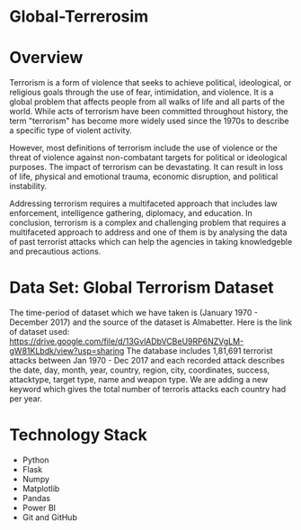 # Global-Terrerosim
# Overview
Terrorism is a form of violence that seeks to achieve political, ideological, or religious goals through the use of fear, intimidation, and violence. It is a global problem that affects people from all walks of life and all parts of the world. While acts of terrorism have been committed throughout history, the term "terrorism" has become more widely used since the 1970s to describe a specific type of violent activity.

However, most definitions of terrorism include the use of violence or the threat of violence against non-combatant targets for political or ideological purposes. The impact of terrorism can be devastating. It can result in loss of life, physical and emotional trauma, economic disruption, and political instability.

Addressing terrorism requires a multifaceted approach that includes law enforcement, intelligence gathering, diplomacy, and education. In conclusion, terrorism is a complex and challenging problem that requires a multifaceted approach to address and one of them is by analysing the data of past terrorist attacks which can help the agencies in taking knowledgeble and precautious actions.

# Data Set: Global Terrorism Dataset
The time-period of dataset which we have taken is (January 1970 - December 2017) and the source of the dataset is Almabetter. Here is the link of dataset used: https://drive.google.com/file/d/13GvlADbVCBeU9RP6NZVgLM-gW81KLbdk/view?usp=sharing
The database includes 1,81,691 terrorist attacks between Jan 1970 - Dec 2017 and each recorded attack describes the date, day, month, year, country, region, city, coordinates, success, attacktype, target type, name and weapon type. We are adding a new keyword which gives the total number of terroris attacks each country had per year. 

# Technology Stack
* Python
* Flask 
* Numpy
* Matplotlib
* Pandas 
* Power BI
* Git and GitHub
